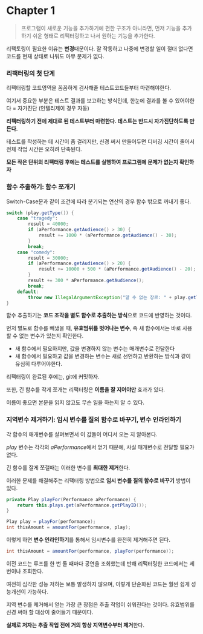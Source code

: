 # Chapter 1

> 프로그램이 새로운 기능을 추가하기에 편한 구조가 아니라면, 먼저 기능을 추가하기 쉬운 형태로 리팩터링하고 나서 원하는 기능을 추가한다.

리팩토링이 필요한 이유는 **변경**때문이다. 잘 작동하고 나중에 변경할 일이 절대 없다면 코드를 현재 상태로 나둬도 아무 문제가 없다. 

### 리팩터링의 첫 단계

리팩터링할 코드영역을 꼼꼼하게 검사해줄 테스트코드들부터 마련해야한다. 

여기서 중요한 부분은 테스트 결과를 보고하는 방식인데, 한눈에 결과를 볼 수 있어야한다 = 자가진단 (인텔리제이 경우 자동)

**리팩터링하기 전에 제대로 된 테스트부터 마련한다. 테스트는 반드시 자가진단하도록 만든다.**

테스트를 작성하는 데 시간이 좀 걸리지만, 신경 써서 만들어두면 디버깅 시간이 줄어서 전체 작업 시간은 오히려 단축된다.

**모든 작은 단위의 리팩터링 후에는 테스트를 실행하여 프로그램에 문제가 없는지 확인하자**

### 함수 추출하기: 함수 쪼개기

Switch-Case문과 같이 조건에 따라 분기되는 연산의 경우 함수 밖으로 꺼내기 좋다.

```java
switch (play.getType()) {
    case "tragedy":
        result = 40000;
        if (aPerformance.getAudience() > 30) {
            result += 1000 * (aPerformance.getAudience() - 30);
        }
        break;
    case "comedy":
        result = 30000;
        if (aPerformance.getAudience() > 20) {
            result += 10000 + 500 * (aPerformance.getAudience() - 20);
        }
        result += 300 * aPerformance.getAudience();
        break;
    default:
        throw new IllegalArgumentException("알 수 없는 장르: " + play.getType());
}
```

함수 추출하기는 **코드 조각을 별도 함수로 추출하는 방식**으로 코드에 반영하는 것이다.

먼저 별도로 함수를 빼냈을 때, **유효범위를 벗어나는 변수**, 즉 새 함수에서는 바로 사용할 수 없는 변수가 있는지 확인한다.

- 새 함수에서 필요하지만, 값을 변경하지 않는 변수는 매개변수로 전달한다
- 새 함수에서 필요하고 값을 변경하는 변수는 새로 선언하고 반환하는 방식과 같이 유심히 다루어야한다.

리팩터링이 완료된 후에는, git에 커밋하자.

또한, 긴 함수를 작게 쪼개는 리팩터링은 **이름을 잘 지어야만** 효과가 있다. 

이름이 좋으면 본문을 읽지 않고도 무슨 일을 하는지 알 수 있다.

### 지역변수 제거하기: 임시 변수를 질의 함수로 바꾸기, 변수 인라인하기

각 함수의 매개변수를 살펴보면서 이 값들이 어디서 오는 지 알아본다.

*play* 변수는 각각의 *aPerformance*에서 얻기 때문에, 사실 매개변수로 전달할 필요가 없다. 

긴 함수를 잘게 쪼갤때는 이러한 변수를 **최대한 제거**한다.

이러한 문제를 해결해주는 리팩터링 방법으로 **임시 변수를 질의 함수로 바꾸기** 방법이 있다.

```java
private Play playFor(Performance aPerformance) {
    return this.plays.get(aPerformance.getPlayID());
}
```
```java
Play play = playFor(performance);
int thisAmount = amountFor(performance, play);
```

이렇게 하면 **변수 인라인하기**를 통해서 임시변수를 완전히 제거해주면 된다.
```java
int thisAmount = amountFor(performance, playFor(performance));
```

이전 코드는 루프를 한 번 돌 때마다 공연을 조회했는데 반해 리팩터링한 코드에서는 세 번이나 조회한다. 

여전히 심각한 성능 저하는 보통 발생하지 않으며, 이렇게 단순화된 코드는 훨씬 쉽게 성능개선이 가능하다. 

지역 변수를 제거해서 얻는 가장 큰 장점은 추출 작업이 쉬워진다는 것이다. 유효범위를 신경 써야 할 대상이 줄어들기 때문이다. 

**실제로 저자는 추출 작업 전에 거의 항상 지역변수부터 제거**한다.


